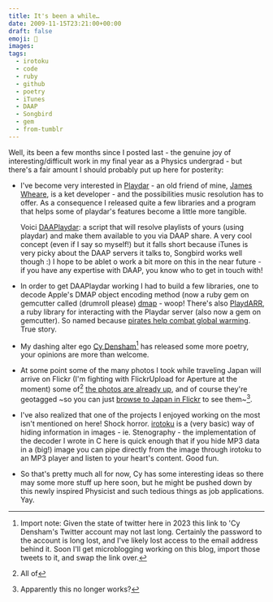 ```yaml
---
title: It's been a while…
date: 2009-11-15T23:21:00+00:00
draft: false
emoji: 📆
images:
tags:
  - irotoku
  - code
  - ruby
  - github
  - poetry
  - iTunes
  - DAAP
  - Songbird
  - gem
  - from-tumblr
---
```


Well, its been a few months since I posted last - the genuine joy of interesting/difficult work in my final year as a Physics undergrad - but there's a fair amount I should probably put up here for posterity:

- I've become very interested in [Playdar](https://playdar.org) - an old friend of mine, [James Wheare](http://james.wheare.org/), is a ket developer - and the possibilities music resolution has to offer. As a consequence I released quite a few libraries and a program that helps some of playdar's features become a little more tangible.

  Voici [DAAPlaydar](https://github.com/jphastings/DAAPlaydar): a script that will resolve playlists of yours (using playdar) and make them available to you via DAAP share. A very cool concept (even if I say so myself!) but it falls short because iTunes is very picky about the DAAP servers it talks to, Songbird works well though :) I hope to be ablet o work a bit more on this in the near future - if you have any expertise with DAAP, you know who to get in touch with!

- In order to get DAAPlaydar working I had to build a few libraries, one to decode Apple's DMAP object encoding method (now a ruby gem on gemcutter called (drumroll please) [dmap](https://github.com/jphastings/dmap) - woop! There's also [PlaydARR](https://github.com/jphastings/PlaydARR), a ruby library for interacting with the Playdar server (also now a gem on gemcutter). So named because [pirates help combat global warming](https://en.wikipedia.org/wiki/Flying_Spaghetti_Monster#Pirates_and_global_warming). True story.
- My dashing alter ego [Cy Densham](https://twitter.com/CyDensham)[^1] has released some more poetry, your opinions are more than welcome.
- At some point some of the many photos I took while traveling Japan will arrive on Flickr (I'm fighting with FlickrUpload for Aperture at the moment) some of[^2] [the photos are already up](https://www.flickr.com/photos/jphastings/albums/72157622516311575), and of course they're geotagged ~so you can just [browse to Japan in Flickr](https://www.flickr.com/photos/jphastings/map?&fLat=35.5322&fLon=136.2963&zl=12&order_by=recent) to see them~[^3].
- I've also realized that one of the projects I enjoyed working on the most isn't mentioned on here! Shock horror. [irotoku](https://github.com/jphastings/irotoku) is a (very basic) way of hiding information in images - ie. Stenography - the implementation of the decoder I wrote in C here is quick enough that if you hide MP3 data in a (big!) image you can pipe directly from the image through irotoku to an MP3 player and listen to your heart's content. Good fun.
- So that's pretty much all for now, Cy has some interesting ideas so there may some more stuff up here soon, but he might be pushed down by this newly inspired Physicist and such tedious things as job applications. Yay.

[^1]: Import note: Given the state of twitter here in 2023 this link to 'Cy Densham's Twitter account may not last long. Certainly the password to the account is long lost, and I've likely lost access to the email address behind it. Soon I'll get microblogging working on this blog, import those tweets to it, and swap the link over.
[^2]: All of
[^3]: Apparently this no longer works?
